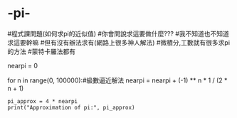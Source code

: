 # -pi-
#程式課問題(如何求pi的近似值)
#你會問說求這要做什麼???
#我不知道也不知道求這要幹嘛
#但有沒有辦法求有(網路上很多神人解法)
#微積分,工數就有很多求pi的方法
#蒙特卡羅法都有

nearpi = 0

for n in range(0, 100000):#級數逼近解法
    nearpi = nearpi + (-1) ** n * 1 / (2 * n + 1)

    pi_approx = 4 * nearpi
    print("Approximation of pi:", pi_approx)


